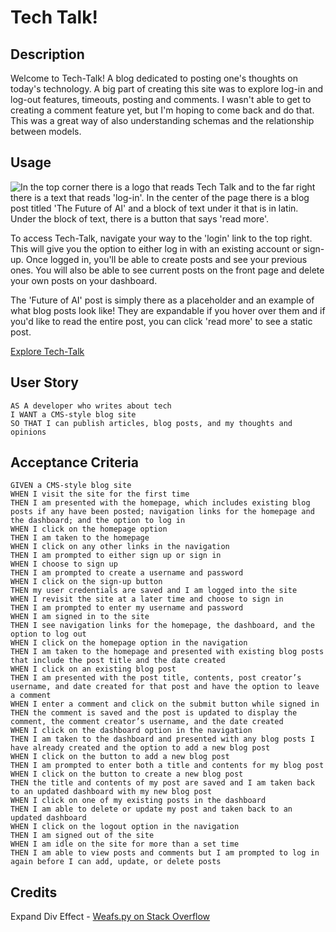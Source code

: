 # Tech Talk!

## Description 
Welcome to Tech-Talk! A blog dedicated to posting one's thoughts on today's technology. A big part of creating this site was to explore log-in and log-out features, timeouts, posting and comments. I wasn't able to get to creating a comment feature yet, but I'm hoping to come back and do that. This was a great way of also understanding schemas and the relationship between models.  

## Usage

![In the top corner there is a logo that reads Tech Talk and to the far right there is a text that reads 'log-in'. In the center of the page there is a blog post titled 'The Future of AI' and a block of text under it that is in latin. Under the block of text, there is a button that says 'read more'.](techtalk-screenshot.jpg)

To access Tech-Talk, navigate your way to the 'login' link to the top right. This will give you the option to either log in with an existing account or sign-up. Once logged in, you'll be able to create posts and see your previous ones. You will also be able to see current posts on the front page and delete your own posts on your dashboard.

The 'Future of AI' post is simply there as a placeholder and an example of what blog posts look like! They are expandable if you hover over them and if you'd like to read the entire post, you can click 'read more' to see a static post. 

<a href="https://techtalkblog-c1120a1cd671.herokuapp.com/">Explore Tech-Talk</a>

## User Story
```
AS A developer who writes about tech
I WANT a CMS-style blog site
SO THAT I can publish articles, blog posts, and my thoughts and opinions

```

## Acceptance Criteria
```
GIVEN a CMS-style blog site
WHEN I visit the site for the first time
THEN I am presented with the homepage, which includes existing blog posts if any have been posted; navigation links for the homepage and the dashboard; and the option to log in
WHEN I click on the homepage option
THEN I am taken to the homepage
WHEN I click on any other links in the navigation
THEN I am prompted to either sign up or sign in
WHEN I choose to sign up
THEN I am prompted to create a username and password
WHEN I click on the sign-up button
THEN my user credentials are saved and I am logged into the site
WHEN I revisit the site at a later time and choose to sign in
THEN I am prompted to enter my username and password
WHEN I am signed in to the site
THEN I see navigation links for the homepage, the dashboard, and the option to log out
WHEN I click on the homepage option in the navigation
THEN I am taken to the homepage and presented with existing blog posts that include the post title and the date created
WHEN I click on an existing blog post
THEN I am presented with the post title, contents, post creator’s username, and date created for that post and have the option to leave a comment
WHEN I enter a comment and click on the submit button while signed in
THEN the comment is saved and the post is updated to display the comment, the comment creator’s username, and the date created
WHEN I click on the dashboard option in the navigation
THEN I am taken to the dashboard and presented with any blog posts I have already created and the option to add a new blog post
WHEN I click on the button to add a new blog post
THEN I am prompted to enter both a title and contents for my blog post
WHEN I click on the button to create a new blog post
THEN the title and contents of my post are saved and I am taken back to an updated dashboard with my new blog post
WHEN I click on one of my existing posts in the dashboard
THEN I am able to delete or update my post and taken back to an updated dashboard
WHEN I click on the logout option in the navigation
THEN I am signed out of the site
WHEN I am idle on the site for more than a set time
THEN I am able to view posts and comments but I am prompted to log in again before I can add, update, or delete posts

```

## Credits

Expand Div Effect - <a href="https://stackoverflow.com/questions/27441404/how-to-expand-a-div-and-its-contents-on-hover">Weafs.py on Stack Overflow</a>